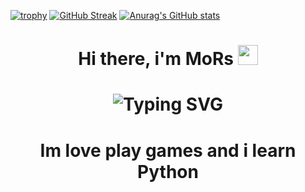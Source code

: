 [![trophy](https://github-profile-trophy.vercel.app/?username=mors223-byt&theme=darkhub)](https://github.com/ryo-ma/github-profile-trophy)
[![GitHub Streak](https://streak-stats.demolab.com/?user=mors223-byt&theme=merko)](https://git.io/streak-stats)
[![Anurag's GitHub stats](https://github-readme-stats.vercel.app/api?username=mors223-byt&theme=merko)](https://github.com/anuraghazra/github-readme-stats)
<h1 align = "center"> Hi there, i'm MoRs <img src = "https://media1.giphy.com/media/v1.Y2lkPTc5MGI3NjExendwYzM4eHRxbWN5N2VyZ3BsNWxkYXZhczJzZ2UzdWh6aXhtdmY3YyZlcD12MV9pbnRlcm5hbF9naWZfYnlfaWQmY3Q9Zw/ltIFdjNAasOwVvKhvx/giphy.gif" height = "32" /></h1>
<h1 align = "center" <a href="https://git.io/typing-svg"><img src="https://readme-typing-svg.herokuapp.com?font=Fira+Code&pause=1000&width=435&lines=Hi+im+MoRs+and+i+love+minions" alt="Typing SVG" /></a>
<h1 align = "center"> Im love play games and i learn Python


